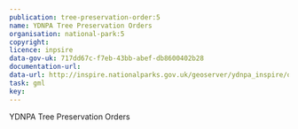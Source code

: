 ```yaml
---
publication: tree-preservation-order:5
name: YDNPA Tree Preservation Orders
organisation: national-park:5
copyright: 
licence: inpsire
data-gov-uk: 717dd67c-f7eb-43bb-abef-db8600402b28
documentation-url: 
data-url: http://inspire.nationalparks.gov.uk/geoserver/ydnpa_inspire/ows?service=WFS&request=GetFeature&typename=ydnpa_inspire:ydnpa_tpo&outputFormat=GML2
task: gml
key: 
---
```


YDNPA Tree Preservation Orders
